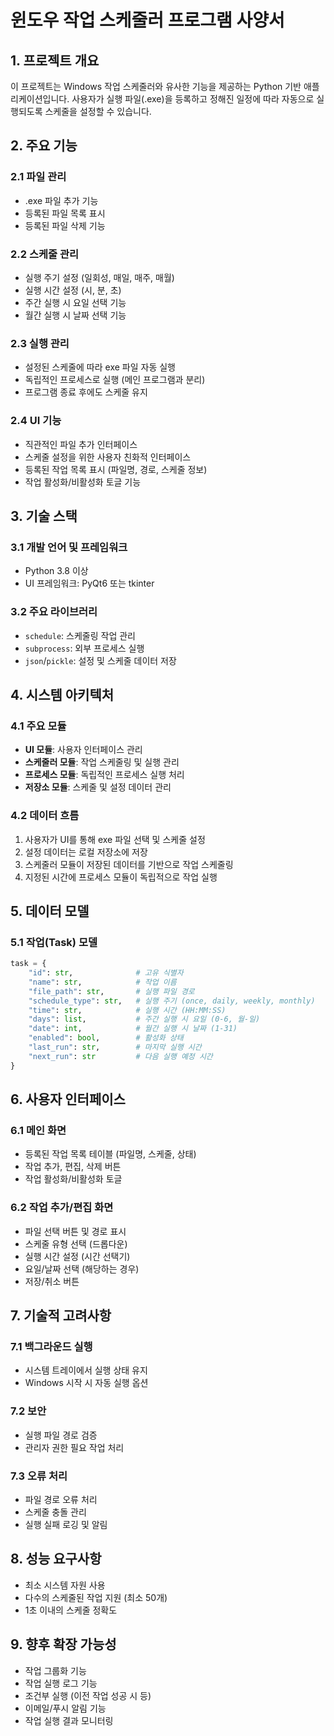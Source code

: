 # 윈도우 작업 스케줄러 프로그램 사양서

## 1. 프로젝트 개요

이 프로젝트는 Windows 작업 스케줄러와 유사한 기능을 제공하는 Python 기반 애플리케이션입니다. 사용자가 실행 파일(.exe)을 등록하고 정해진 일정에 따라 자동으로 실행되도록 스케줄을 설정할 수 있습니다.

## 2. 주요 기능

### 2.1 파일 관리
- .exe 파일 추가 기능
- 등록된 파일 목록 표시
- 등록된 파일 삭제 기능

### 2.2 스케줄 관리
- 실행 주기 설정 (일회성, 매일, 매주, 매월)
- 실행 시간 설정 (시, 분, 초)
- 주간 실행 시 요일 선택 기능
- 월간 실행 시 날짜 선택 기능

### 2.3 실행 관리
- 설정된 스케줄에 따라 exe 파일 자동 실행
- 독립적인 프로세스로 실행 (메인 프로그램과 분리)
- 프로그램 종료 후에도 스케줄 유지

### 2.4 UI 기능
- 직관적인 파일 추가 인터페이스
- 스케줄 설정을 위한 사용자 친화적 인터페이스
- 등록된 작업 목록 표시 (파일명, 경로, 스케줄 정보)
- 작업 활성화/비활성화 토글 기능

## 3. 기술 스택

### 3.1 개발 언어 및 프레임워크
- Python 3.8 이상
- UI 프레임워크: PyQt6 또는 tkinter

### 3.2 주요 라이브러리
- `schedule`: 스케줄링 작업 관리
- `subprocess`: 외부 프로세스 실행
- `json`/`pickle`: 설정 및 스케줄 데이터 저장

## 4. 시스템 아키텍처

### 4.1 주요 모듈
- **UI 모듈**: 사용자 인터페이스 관리
- **스케줄러 모듈**: 작업 스케줄링 및 실행 관리
- **프로세스 모듈**: 독립적인 프로세스 실행 처리
- **저장소 모듈**: 스케줄 및 설정 데이터 관리

### 4.2 데이터 흐름
1. 사용자가 UI를 통해 exe 파일 선택 및 스케줄 설정
2. 설정 데이터는 로컬 저장소에 저장
3. 스케줄러 모듈이 저장된 데이터를 기반으로 작업 스케줄링
4. 지정된 시간에 프로세스 모듈이 독립적으로 작업 실행

## 5. 데이터 모델

### 5.1 작업(Task) 모델
```python
task = {
    "id": str,              # 고유 식별자
    "name": str,            # 작업 이름
    "file_path": str,       # 실행 파일 경로
    "schedule_type": str,   # 실행 주기 (once, daily, weekly, monthly)
    "time": str,            # 실행 시간 (HH:MM:SS)
    "days": list,           # 주간 실행 시 요일 (0-6, 월-일)
    "date": int,            # 월간 실행 시 날짜 (1-31)
    "enabled": bool,        # 활성화 상태
    "last_run": str,        # 마지막 실행 시간
    "next_run": str         # 다음 실행 예정 시간
}
```

## 6. 사용자 인터페이스

### 6.1 메인 화면
- 등록된 작업 목록 테이블 (파일명, 스케줄, 상태)
- 작업 추가, 편집, 삭제 버튼
- 작업 활성화/비활성화 토글

### 6.2 작업 추가/편집 화면
- 파일 선택 버튼 및 경로 표시
- 스케줄 유형 선택 (드롭다운)
- 실행 시간 설정 (시간 선택기)
- 요일/날짜 선택 (해당하는 경우)
- 저장/취소 버튼

## 7. 기술적 고려사항

### 7.1 백그라운드 실행
- 시스템 트레이에서 실행 상태 유지
- Windows 시작 시 자동 실행 옵션

### 7.2 보안
- 실행 파일 경로 검증
- 관리자 권한 필요 작업 처리

### 7.3 오류 처리
- 파일 경로 오류 처리
- 스케줄 충돌 관리
- 실행 실패 로깅 및 알림

## 8. 성능 요구사항
- 최소 시스템 자원 사용
- 다수의 스케줄된 작업 지원 (최소 50개)
- 1초 이내의 스케줄 정확도

## 9. 향후 확장 가능성
- 작업 그룹화 기능
- 작업 실행 로그 기능
- 조건부 실행 (이전 작업 성공 시 등)
- 이메일/푸시 알림 기능
- 작업 실행 결과 모니터링 